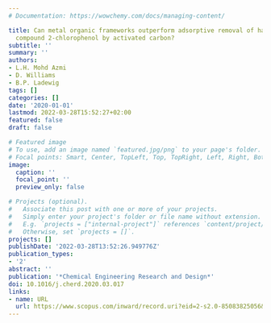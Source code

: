 ```yaml
---
# Documentation: https://wowchemy.com/docs/managing-content/

title: Can metal organic frameworks outperform adsorptive removal of harmful phenolic
  compound 2-chlorophenol by activated carbon?
subtitle: ''
summary: ''
authors:
- L.H. Mohd Azmi
- D. Williams
- B.P. Ladewig
tags: []
categories: []
date: '2020-01-01'
lastmod: 2022-03-28T15:52:27+02:00
featured: false
draft: false

# Featured image
# To use, add an image named `featured.jpg/png` to your page's folder.
# Focal points: Smart, Center, TopLeft, Top, TopRight, Left, Right, BottomLeft, Bottom, BottomRight.
image:
  caption: ''
  focal_point: ''
  preview_only: false

# Projects (optional).
#   Associate this post with one or more of your projects.
#   Simply enter your project's folder or file name without extension.
#   E.g. `projects = ["internal-project"]` references `content/project/deep-learning/index.md`.
#   Otherwise, set `projects = []`.
projects: []
publishDate: '2022-03-28T13:52:26.949776Z'
publication_types:
- '2'
abstract: ''
publication: '*Chemical Engineering Research and Design*'
doi: 10.1016/j.cherd.2020.03.017
links:
- name: URL
  url: https://www.scopus.com/inward/record.uri?eid=2-s2.0-85083825056&doi=10.1016%2fj.cherd.2020.03.017&partnerID=40&md5=00a3e737670faeb4abe743d6d9c79c41
---
```

